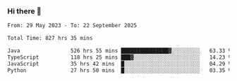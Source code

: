 ### Hi there 👋

<!--START_SECTION:waka-->

```txt
From: 29 May 2023 - To: 22 September 2025

Total Time: 827 hrs 35 mins

Java                526 hrs 55 mins ███████████████▓░░░░░░░░░   63.33 %
TypeScript          118 hrs 25 mins ███▓░░░░░░░░░░░░░░░░░░░░░   14.23 %
JavaScript          35 hrs 42 mins  █░░░░░░░░░░░░░░░░░░░░░░░░   04.29 %
Python              27 hrs 50 mins  █░░░░░░░░░░░░░░░░░░░░░░░░   03.35 %
```

<!--END_SECTION:waka-->
<!--
**the-beef-calculator/the-beef-calculator** is a ✨ _special_ ✨ repository because its `README.md` (this file) appears on your GitHub profile.

Here are some ideas to get you started:

- 🔭 I’m currently working on ...
- 🌱 I’m currently learning ...
- 👯 I’m looking to collaborate on ...
- 🤔 I’m looking for help with ...
- 💬 Ask me about ...
- 📫 How to reach me: ...
- 😄 Pronouns: ...
- ⚡ Fun fact: ...
-->
